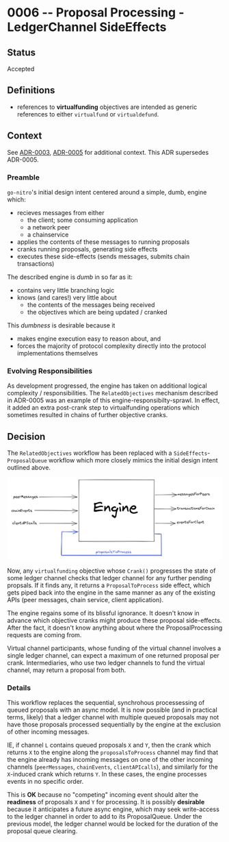 # 0006 -- Proposal Processing - LedgerChannel SideEffects

## Status

Accepted

## Definitions

- references to **virtualfunding** objectives are intended as generic references to either `virtualfund` or `virtualdefund`.

## Context

See [ADR-0003](./0003-consensus-ledger-channels.md), [ADR-0005](./0005-proposal-processing-related-objectives.md) for additional context. This ADR supersedes ADR-0005.

### Preamble

`go-nitro`'s initial design intent centered around a simple, dumb, engine which:
- recieves messages from either
  - the client; some consuming application
  - a network peer
  - a chainservice
- applies the contents of these messages to running proposals
- cranks running proposals, generating side effects
- executes these side-effects (sends messages, submits chain transactions)

The described engine is _dumb_ in so far as it:
- contains very little branching logic
- knows (and cares!) very little about
  - the contents of the messages being received
  - the objectives which are being updated / cranked

This _dumbness_ is desirable because it 
- makes engine execution easy to reason about, and
- forces the majority of protocol complexity directly into the protocol implementations themselves

### Evolving Responsibilities

As development progressed, the engine has taken on additional logical complexity / responsibilities. The `RelatedObjectives` mechanism described in ADR-0005 was an example of this engine-responsibilty-sprawl. In effect, it added an extra post-crank step to virtualfunding operations which sometimes resulted in chains of further objective cranks.

## Decision

The `RelatedObjectives` workflow has been replaced with a `SideEffects`-`ProposalQueue` workflow which more closely mimics the initial design intent outlined above.

![The new event pipe](./0006-proposal-pipe.png)

Now, any `virtualfunding` objective whose `Crank()` progresses the state of some ledger channel checks that ledger channel for any further pending propsals. If it finds any, it returns a `ProposalToProcess` side effect, which gets piped back into the engine in the same manner as any of the existing APIs (peer messages, chain service, client application).

The engine regains some of its blissful ignorance. It doesn't know in advance which objective cranks might produce these proposal side-effects. After the fact, it doesn't know anything about where the ProposalProcessing requests are coming from.

Virtual channel participants, whose funding of the virtual channel involves a single ledger channel, can expect a maximum of one returned proposal per crank. Intermediaries, who use two ledger channels to fund the virtual channel, may return a proposal from both.

### Details

This workflow replaces the sequential, synchrohous processessing of queued proposals with an async model. It is now possible (and in practical terms, likely) that a ledger channel with multiple queued proposals may not have those proposals processed sequentially by the engine at the exclusion of other incoming messages.

IE, if channel `L` contains queued proposals `X` and `Y`, then the crank which returns `X` to the engine along the `proposalsToProcess` channel may find that the engine already has incoming messages on one of the other incoming channels (`peerMessages`, `chainEvents`, `clientAPIcalls`), and similarly for the `X`-induced crank which returns `Y`. In these cases, the engine processes events in no specific order.

This is **OK** because no "competing" incoming event should alter the **readiness** of proposals `X` and `Y` for processing. It is possibly **desirable** because it anticipates a future async engine, which may seek write-access to the ledger channel in order to add to its ProposalQueue. Under the previous model, the ledger channel would be locked for the duration of the proposal queue clearing.